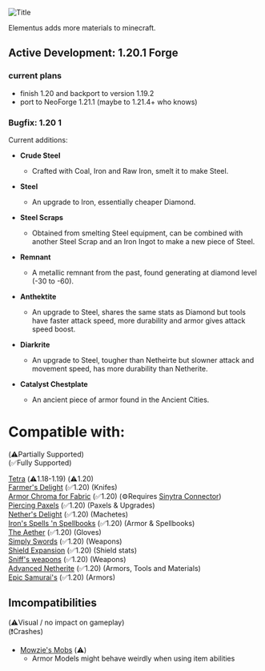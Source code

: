 ![Title](https://cdn.modrinth.com/data/iIDoDiAj/images/c79f98c68ff4ec863d3f2fecdb76aba81cc4c267.png)

Elementus adds more materials to minecraft.

## Active Development: 1.20.1 Forge
### current plans
- finish 1.20 and backport to version 1.19.2
- port to NeoForge 1.21.1 (maybe to 1.21.4+ who knows)
### Bugfix: 1.20 1


Current additions:
- **Crude Steel**
  - Crafted with Coal, Iron and Raw Iron, smelt it to make Steel.

- **Steel**
  - An upgrade to Iron, essentially cheaper Diamond.

- **Steel Scraps**
  - Obtained from smelting Steel equipment, can be combined with another Steel Scrap and an Iron Ingot to make a new piece of Steel.

- **Remnant**
  - A metallic remnant from the past, found generating at diamond level (-30 to -60).

- **Anthektite**
  - An upgrade to Steel, shares the same stats as Diamond but tools have faster attack speed, more durability and armor gives attack speed boost.

- **Diarkrite**
  - An upgrade to Steel, tougher than Netheirte but slowner attack and movement speed, has more durability than Netherite.

- **Catalyst Chestplate**
  - An ancient piece of armor found in the Ancient Cities.


# Compatible with:
(⚠️Partially Supported)\
(✅Fully Supported)


[Tetra](https://modrinth.com/mod/YP9DjOvN) (⚠️1.18-1.19) (⚠️1.20)\
[Farmer's Delight](https://modrinth.com/mod/R2OftAxM) (✅1.20) (Knifes)\
[Armor Chroma for Fabric](https://modrinth.com/mod/pJnbPs9G) (✅1.20) (⚙️Requires [Sinytra Connector](https://modrinth.com/mod/u58R1TMW))\
[Piercing Paxels](https://modrinth.com/mod/gHkzYDn7) (✅1.20) (Paxels & Upgrades)\
[Nether's Delight](https://modrinth.com/mod/Vv0RM7WN) (✅1.20) (Machetes)\
[Iron's Spells 'n Spellbooks](https://modrinth.com/mod/s4OWxYQQ) (✅1.20) (Armor & Spellbooks)\
[The Aether](https://modrinth.com/mod/YhmgMVyu) (✅1.20) (Gloves)\
[Simply Swords](https://modrinth.com/mod/bK3Ubu9p) (✅1.20) (Weapons)\
[Shield Expansion](https://modrinth.com/mod/sjxWxSao) (✅1.20) (Shield stats)\
[Sniff's weapons](https://modrinth.com/mod/QNyIisib) (✅1.20) (Weapons)\
[Advanced Netherite](https://modrinth.com/mod/CFX9ftUJ) (✅1.20) (Armors, Tools and Materials)\
[Epic Samurai's](https://modrinth.com/mod/lMWJDrbO) (✅1.20) (Armors)

## Imcompatibilities
(⚠️Visual / no impact on gameplay)\
(❗Crashes)

- [Mowzie's Mobs](https://www.curseforge.com/minecraft/mc-mods/mowzies-mobs) (⚠️)
  - Armor Models might behave weirdly when using item abilities